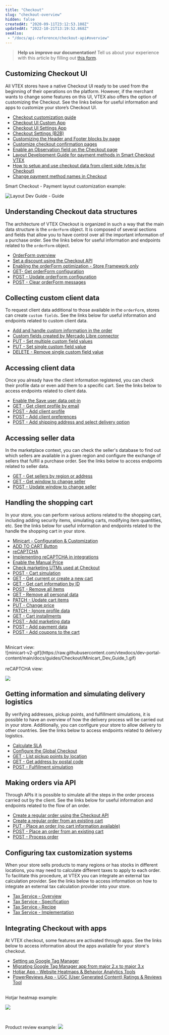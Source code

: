 ```yaml
---
title: "Checkout"
slug: "checkout-overview"
hidden: false
createdAt: "2020-09-11T23:12:53.108Z"
updatedAt: "2022-10-21T13:19:52.868Z"
seeAlso:
 - "/docs/api-reference/checkout-api#overview"
---
```


> **Help us improve our documentation!** Tell us about your experience with this article by filling out [this form](https://forms.gle/fQoELRA1yfKDqmAb8).

## Customizing Checkout UI 

All VTEX stores have a native Checkout UI ready to be used from the beginning of their operations on the platform. However, if the merchant wants to change some features on this UI, VTEX also offers the option of customizing the Checkout. See the links below for useful information and apps to customize your store’s Checkout UI.

* [Checkout customization guide](https://developers.vtex.com/vtex-rest-api/docs/checkout-customization-guide)
* [Checkout UI Custom App](https://developers.vtex.com/docs/guides/vtex-checkout-ui-custom-v0)
* [Checkout UI Settings App](https://developers.vtex.com/docs/guides/vtex-checkout-ui-settings)
* [Checkout Settings (B2B)](https://developers.vtex.com/docs/guides/vtex-b2b-checkout-settings)
* [Customizing the Header and Footer blocks by page](https://developers.vtex.com/docs/guides/vtex-io-documentation-customizing-the-header-and-footer-blocks-by-page)
* [Customize checkout confirmation pages](https://developers.vtex.com/vtex-rest-api/docs/customize-checkout-confirmation-pages)
* [Enable an Observation field on the Checkout page](https://developers.vtex.com/vtex-rest-api/docs/enable-an-observation-field-on-the-checkout-page)
* [Layout Development Guide for payment methods in Smart Checkout VTEX](https://developers.vtex.com/vtex-rest-api/docs/layout-development-guide-for-payment-methods-in-smart-checkout-vtex)
* [How to setup and use checkout data from client side (vtex.js for Checkout)](https://developers.vtex.com/vtex-rest-api/docs/vtexjs-for-checkout)
* [Change payment method names in Checkout](https://developers.vtex.com/vtex-rest-api/docs/change-payment-method-names-in-checkout)<br>

Smart Checkout - Payment layout customization example:

![Layout Dev Guide - Guide](https://raw.githubusercontent.com/vtexdocs/dev-portal-content/main/docs/guides/Checkout/Layout_Dev_Guide_29.gif)

## Understanding Checkout data structures

The architecture of VTEX Checkout is organized in such a way that the main data structure is the `orderForm` object. It is composed of several sections and fields that allow you to have control over all the important information of a purchase order. See the links below for useful information and endpoints related to the `orderForm` object.

* [OrderForm overview](https://developers.vtex.com/docs/guides/orderform-fields)
* [Set a discount using the Checkout API](https://developers.vtex.com/vtex-rest-api/docs/set-a-discount-using-the-checkout-api)
* [Enabling the orderForm optimization - Store Framework only](https://developers.vtex.com/docs/guides/vtex-io-documentation-enabling-order-form-optimization)
* [GET- Get orderForm configuration](https://developers.vtex.com/vtex-rest-api/reference/getorderformconfiguration)
* [POST - Update orderForm configuration](https://developers.vtex.com/vtex-rest-api/reference/updateorderformconfiguration)
* [POST - Clear orderForm messages](https://developers.vtex.com/vtex-rest-api/reference/clearorderformmessages)

## Collecting custom client data

To request client data additional to those available in the `orderForm`, stores can create `custom fields`. See the links below for useful information and endpoints related to custom client data.

* [Add and handle custom information in the order](https://developers.vtex.com/docs/guides/add-and-handle-custom-information-in-the-order)
* [Custom fields created by Mercado Libre connector](https://developers.vtex.com/vtex-rest-api/docs/get-payment-data-mercado-libre-orders-api#understanding-customdata)
* [PUT - Set multiple custom field values](https://developers.vtex.com/vtex-rest-api/reference/setmultiplecustomfieldvalues)
* [PUT - Set single custom field value](https://developers.vtex.com/vtex-rest-api/reference/setsinglecustomfieldvalue)
* [DELETE - Remove single custom field value](https://developers.vtex.com/vtex-rest-api/reference/removesinglecustomfieldvalue)

## Accessing client data

Once you already have the client information registered, you can check their profile data or even add them to a specific cart. See the links below to access endpoints related to client data.

* [Enable the Save user data opt-in](https://developers.vtex.com/vtex-rest-api/docs/enable-the-save-user-data-opt-in)
* [GET - Get client profile by email](https://developers.vtex.com/vtex-rest-api/reference/getclientprofilebyemail)
* [POST - Add client profile](https://developers.vtex.com/vtex-rest-api/reference/addclientprofile)
* [POST - Add client preferences](https://developers.vtex.com/vtex-rest-api/reference/addclientpreferences)
* [POST - Add shipping address and select delivery option](https://developers.vtex.com/vtex-rest-api/reference/addshippingaddress)

## Accessing seller data

In the marketplace context, you can check the seller's database to find out which sellers are available in a given region and configure the exchange of sellers that fulfill a purchase order. See the links below to access endpoints related to seller data.

* [GET - Get sellers by region or address](https://developers.vtex.com/docs/api-reference/checkout-api#get-/api/checkout/pub/regions/-regionId-)
* [GET - Get window to change seller](https://developers.vtex.com/vtex-rest-api/reference/getwindowtochangeseller)
* [POST - Update window to change seller](https://developers.vtex.com/vtex-rest-api/reference/updatewindowtochangeseller)

## Handling the shopping cart

In your store, you can perform various actions related to the shopping cart, including adding security items, simulating carts, modifying item quantities, etc. See the links below for useful information and endpoints related to the handle the shopping cart in your store.

* [Minicart - Configuration & Customization](https://developers.vtex.com/docs/guides/vtex-minicart)
* [ADD TO CART Button](https://developers.vtex.com/docs/guides/vtex-add-to-cart-button#configuration)
* [reCAPTCHA](https://developers.vtex.com/vtex-rest-api/docs/recaptcha)
* [Implementing reCAPTCHA in integrations](https://developers.vtex.com/vtex-rest-api/docs/implementing-recaptcha-in-integrations)
* [Enable the Manual Price](https://developers.vtex.com/vtex-rest-api/docs/enable-the-manual-price)
* [Check marketing UTMs used at Checkout](https://developers.vtex.com/vtex-rest-api/docs/check-marketing-utms-used-at-checkout)
* [POST - Cart simulation](https://developers.vtex.com/vtex-rest-api/reference/cartsimulation)
* [GET - Get current or create a new cart](https://developers.vtex.com/docs/api-reference/checkout-api#get-/api/checkout/pub/orderForm)
* [GET - Get cart information by ID](https://developers.vtex.com/vtex-rest-api/reference/getcartinformationbyid)
* [POST - Remove all items](https://developers.vtex.com/vtex-rest-api/reference/removeallitems)
* [GET - Remove all personal data](https://developers.vtex.com/vtex-rest-api/reference/removeallpersonaldata)
* [PATCH - Update cart items](https://developers.vtex.com/vtex-rest-api/reference/itemsupdate)
* [PUT - Change price](https://developers.vtex.com/vtex-rest-api/reference/pricechange)
* [PATCH - Ignore profile data](https://developers.vtex.com/vtex-rest-api/reference/ignoreprofiledata)
* [GET - Cart installments](https://developers.vtex.com/vtex-rest-api/reference/getcartinstallments)
* [POST - Add marketing data](https://developers.vtex.com/vtex-rest-api/reference/addmarketingdata)
* [POST - Add payment data](https://developers.vtex.com/vtex-rest-api/reference/addpaymentdata)
* [POST - Add coupons to the cart](https://developers.vtex.com/vtex-rest-api/reference/addcoupons)
<br>
Minicart view:
<br>
![minicart-v2-gif](https://raw.githubusercontent.com/vtexdocs/dev-portal-content/main/docs/guides/Checkout/Minicart_Dev_Guide_1.gif)
<br>
<br>
reCAPTCHA view:
<br>     

![](https://raw.githubusercontent.com/vtexdocs/dev-portal-content/main/docs/guides/Checkout/reCAPTCHA_Dev_Guide_1.gif)

## Getting information and simulating delivery logistics

By verifying addresses, pickup points, and fulfillment simulations, it is possible to have an overview of how the delivery process will be carried out in your store. Additionally, you can configure your store to allow delivery to other countries. See the links below to access endpoints related to delivery logistics.

* [Calculate SLA](https://developers.vtex.com/vtex-rest-api/reference/calculatesla)
* [Configure the Global Checkout](https://developers.vtex.com/vtex-rest-api/docs/configure-the-global-checkout)
* [GET - List pickup points by location](https://developers.vtex.com/vtex-rest-api/reference/listpickupppointsbylocation)
* [GET - Get address by postal code](https://developers.vtex.com/vtex-rest-api/reference/getaddressbypostalcode)
* [POST - Fulfillment simulation](https://developers.vtex.com/vtex-rest-api/reference/fulfillment-simulation#request-body-example---checkout-simulation)

## Making orders via API

Through APIs it is possible to simulate all the steps in the order process carried out by the client. See the links below for useful information and endpoints related to the flow of an order.

* [Create a regular order using the Checkout API](https://developers.vtex.com/vtex-rest-api/docs/create-a-regular-order-using-the-checkout-api)
* [Create a regular order from an existing cart](https://developers.vtex.com/docs/guides/create-a-regular-order-from-an-existing-cart)
* [PUT - Place an order (no cart information available)](https://developers.vtex.com/vtex-rest-api/reference/placeorder)
* [POST - Place an order from an existing cart](https://developers.vtex.com/vtex-rest-api/reference/placeorderfromexistingorderform)
* [POST - Process order](https://developers.vtex.com/vtex-rest-api/reference/processorder)

## Configuring tax customization systems

When your store sells products to many regions or has stocks in different locations, you may need to calculate different taxes to apply to each order. To facilitate this procedure, at VTEX you can integrate an external tax calculation provider. See the links below to access information on how to integrate an external tax calculation provider into your store.

* [Tax Service - Overview](https://developers.vtex.com/vtex-rest-api/docs/tax-services-overview)
* [Tax Service - Specification](https://developers.vtex.com/vtex-rest-api/docs/tax-services-specification#checkout-configuration)
* [Tax Service - Recipe](https://developers.vtex.com/vtex-rest-api/docs/tax-services-recipe)
* [Tax Service - Implementation](https://developers.vtex.com/vtex-rest-api/docs/tax-services-reference-implementation)

## Integrating Checkout with apps

At VTEX checkout, some features are activated through apps. See the links below to access information about the apps available for your store's checkout.

* [Setting up Google Tag Manager](https://developers.vtex.com/docs/guides/vtex-io-documentation-setting-up-google-tag-manager#creating-variables)
* [Migrating Google Tag Manager app from major 2.x to major 3.x](https://developers.vtex.com/docs/guides/vtex-io-documentation-migrating-google-tag-manager-app#before-you-start)
* [Hotjar App - Website Heatmaps & Behavior Analytics Tools](https://developers.vtex.com/docs/guides/vtex-hotjar)
* [PowerReviews App - UGC (User Generated Content) Ratings & Reviews Tool](https://developers.vtex.com/docs/guides/vtex-powerreviews)
<br>
Hotjar heatmap example:

![](https://raw.githubusercontent.com/vtexdocs/dev-portal-content/main/docs/guides/Checkout/Hotjar_example_Dev_Guide_1.png)

<br>

Product review example:
![](https://raw.githubusercontent.com/vtexdocs/dev-portal-content/main/docs/guides/Checkout/Product_review_example_Dev_Guide_1.png)
